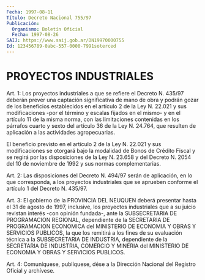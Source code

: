 ```yaml
---
Fecha: 1997-08-11
Título: Decreto Nacional 755/97
Publicación:
  Organismo: Boletín Oficial
  Fecha: 1997-08-26
SAIJ: https://www.saij.gob.ar/DN19970000755
Id: 123456789-0abc-557-0000-7991soterced
---
```

# PROYECTOS INDUSTRIALES

<a id="1"></a>
Art. 1: Los proyectos industriales a que se refiere el Decreto N. 435/97 deberán prever una captación significativa de mano de obra y podrán gozar de los  beneficios  establecidos en el artículo 2 de la Ley N. 22.021 y sus modificaciones -por el  término  y  escalas fijados en el mismo- y en el artículo 11 de la misma norma, con las limitaciones contenidas en los párrafos cuarto y sexto del artículo 36 de la Ley N. 24.764, que resulten de aplicación a las actividades agropecuarias.

El  beneficio previsto  en el artículo 2 de la Ley N. 22.021 y sus modificaciones se otorgará bajo  la  modalidad  de Bonos de Crédito Fiscal y se regirá por las disposiciones de la Ley  N. 23.658 y del Decreto N. 2054 del 10 de noviembre de 1992 y sus normas complementarias.

<a id="2"></a>
Art.  2:  Las  disposiciones del Decreto  N. 494/97  serán de aplicación, en lo que corresponda, a los proyectos industriales que se  aprueben  conforme  el  artículo  1  del Decreto  N. 435/97.

<a id="3"></a>
Art.  3: El gobierno de la PROVINCIA DEL NEUQUEN deberá presentar hasta el 31 de agosto de 1997, inclusive, los proyectos industriales   que  a  su  juicio  revistan  interés  -con opinión fundada-,  ante    la    SUBSECRETARIA  DE  PROGRAMACION  REGIONAL, dependiente  de  la  SECRETARIA    DE  PROGRAMACION  ECONOMICA  del MINISTERIO DE ECONOMIA Y OBRAS Y SERVICIOS  PUBLICOS,  la  que  los remitirá a los fines de su evaluación técnica a la SUBSECRETARIA DE INDUSTRIA,  dependiente  de  la SECRETARIA DE INDUSTRIA, COMERCIO Y MINERIA del MINISTERIO DE ECONOMIA  Y  OBRAS  Y  SERVICIOS PUBLICOS.

<a id="4"></a>
Art. 4: Comuníquese, publíquese, dése a la  Dirección Nacional del Registro  Oficial  y archívese.